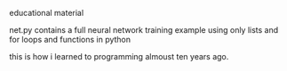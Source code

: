 
educational material

net.py contains a full neural network training example using only lists and for loops and functions in python

this is how i learned to programming almoust ten years ago.

